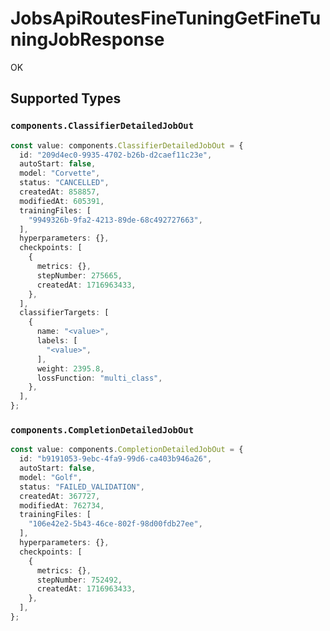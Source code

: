 # JobsApiRoutesFineTuningGetFineTuningJobResponse

OK


## Supported Types

### `components.ClassifierDetailedJobOut`

```typescript
const value: components.ClassifierDetailedJobOut = {
  id: "209d4ec0-9935-4702-b26b-d2caef11c23e",
  autoStart: false,
  model: "Corvette",
  status: "CANCELLED",
  createdAt: 858857,
  modifiedAt: 605391,
  trainingFiles: [
    "9949326b-9fa2-4213-89de-68c492727663",
  ],
  hyperparameters: {},
  checkpoints: [
    {
      metrics: {},
      stepNumber: 275665,
      createdAt: 1716963433,
    },
  ],
  classifierTargets: [
    {
      name: "<value>",
      labels: [
        "<value>",
      ],
      weight: 2395.8,
      lossFunction: "multi_class",
    },
  ],
};
```

### `components.CompletionDetailedJobOut`

```typescript
const value: components.CompletionDetailedJobOut = {
  id: "b9191053-9ebc-4fa9-99d6-ca403b946a26",
  autoStart: false,
  model: "Golf",
  status: "FAILED_VALIDATION",
  createdAt: 367727,
  modifiedAt: 762734,
  trainingFiles: [
    "106e42e2-5b43-46ce-802f-98d00fdb27ee",
  ],
  hyperparameters: {},
  checkpoints: [
    {
      metrics: {},
      stepNumber: 752492,
      createdAt: 1716963433,
    },
  ],
};
```

